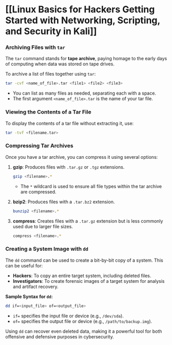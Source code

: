 # [[Linux Basics for Hackers Getting Started with Networking, Scripting, and Security in Kali]]

### Archiving Files with `tar`

The `tar` command stands for **tape archive**, paying homage to the early days of computing when data was stored on tape drives.

To archive a list of files together using `tar`:
```bash
tar -cvf <name_of_file>.tar <file1> <file2> <file3>
```
- You can list as many files as needed, separating each with a space.
- The first argument `<name_of_file>.tar` is the name of your tar file.

### Viewing the Contents of a Tar File

To display the contents of a tar file without extracting it, use:
```bash
tar -tvf <filename.tar>
```

### Compressing Tar Archives

Once you have a tar archive, you can compress it using several options:

1. **gzip**: Produces files with `.tar.gz` or `.tgz` extensions.
   ```bash
   gzip <filename>.*
   ```
   - The `*` wildcard is used to ensure all file types within the tar archive are compressed.

2. **bzip2**: Produces files with a `.tar.bz2` extension.
   ```bash
   bunzip2 <filename>.*
   ```

3. **compress**: Creates files with a `.tar.gz` extension but is less commonly used due to larger file sizes.
   ```bash
   compress <filename>.*
   ```

### Creating a System Image with `dd`

The `dd` command can be used to create a bit-by-bit copy of a system. This can be useful for:
- **Hackers**: To copy an entire target system, including deleted files.
- **Investigators**: To create forensic images of a target system for analysis and artifact recovery.

**Sample Syntax for `dd`:**
```bash
dd if=<input_file> of=<output_file>
```
- `if=` specifies the input file or device (e.g., `/dev/sda`).
- `of=` specifies the output file or device (e.g., `/path/to/backup.img`).

Using `dd` can recover even deleted data, making it a powerful tool for both offensive and defensive purposes in cybersecurity.
